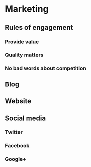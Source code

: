 # Marketing

## Rules of engagement

### Provide value

### Quality matters

### No bad words about competition

## Blog

## Website

## Social media

### Twitter

### Facebook

### Google+
